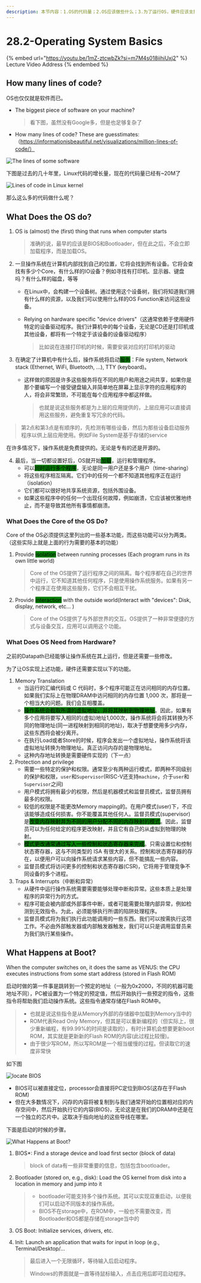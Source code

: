 ```yaml
---
description: 本节内容：1.OS的代码量；2.OS应该做些什么；3.为了运行OS，硬件应该支持什么样的功能；4.在计算机启动时的时候有哪些步骤；
---
```


# 28.2-Operating System Basics

{% embed url="https://youtu.be/1mZ-ztcwbZk?si=m7M4s018iihiUxj2" %}
Lecture Video Address
{% endembed %}

## How many lines of code?

OS也仅仅就是软件而已。

*   The biggest piece of software on your machine?

    > 看下图，虽然没有Google多，但是也足够复杂了
* How many lines of code? These are guesstimates:（https://informationisbeautiful.net/visualizations/million-lines-of-code/）

![The lines of some software](.image/image-20240625143211061.png)

下图是过去的几十年里，Linux代码的增长量，现在的代码量已经有\~20M了

![Lines of code in Linux kernel](.image/image-20240625143300300.png)

那么这么多的代码做什么呢？

## What Does the OS do?

1.  OS is (almost) the (first) thing that runs when computer starts

    > 准确的说，最早的应该是BIOS和Bootloader，但在此之后，不会立即加载程序，而是加载OS。
2. 一旦操作系统在计算机内部找到自己的位置，它将会找到所有设备。它将会查找有多少个Core，有什么样的IO设备？例如寻找有打印机、显示器、键盘吗？有什么样的磁盘，等等
   * 在Linux中，会构建一个设备树。通过使用这个设备树，我们将知道我们拥有什么样的资源，以及我们可以使用什么样的OS Function来访问这些设备。
   *   Relying on hardware specific "device drivers"（这通常依赖于使用硬件特定的设备驱动程序。我们计算机中的每个设备，无论是CD还是打印机或其他设备，都将有一个特定于该设备的设备驱动程序）

       > 比如说在连接打印机的时候，需要安装对应的打印机的驱动
3. 在确定了计算机中有什么后，操作系统将启动<mark style="background-color:green;">服务</mark>：File system, Network stack (Ethernet, WiFi, Bluetooth, …), TTY (keyboard)。
   *   这样做的原因是许多这些服务将在不同的用户和用途之间共享，如果你是那个要编写一个接受键盘输入并简单地在屏幕上显示字符的应用程序的人，将会非常繁琐，不可能在每个应用程序中都这样做。

       > 也就是说这些服务都是为上层的应用提供的，上层应用可以直接调用这些服务，避免重复写冗余的代码。

> 第2点和第3点是有顺序的，先检测有哪些设备，然后为那些设备启动服务程序以供上层应用使用。例如File System是基于存储的service

在许多情况下，操作系统是免费提供的。无论是专有的还是开源的。

4. 最后，当一切都设置好后，OS就开始<mark style="background-color:green;">加载</mark>，运行和管理程序。
   * 可以<mark style="background-color:green;">同时运行多个程序</mark>，无论是同一用户还是多个用户（time-sharing）
   * 将这些程序相互隔离。它们中的任何一个都不知道其他程序正在运行（isolation）
   * 它们都可以很好地共享系统资源，包括外围设备。
   * 如果这些程序中的任何一个出现任何故障，例如崩溃，它应该被优雅地终止，而不是导致其他所有事情都崩溃。

### What Does the Core of the OS Do?

Core of the OS必须提供这里列出的一些基本功能，而这些功能可以分为两类。（这些实际上就是上面的行为需要的基本的功能）

1.  Provide <mark style="background-color:green;">isolation</mark> between running processes (Each program runs in its own little world)

    > Core of the OS提供了运行程序之间的隔离。每个程序都在自己的世界中运行，它不知道其他任何程序，只是使用操作系统服务。如果有另一个程序正在使用这些服务，它们不会相互干扰。
2.  Provide <mark style="background-color:green;">interaction</mark> with the outside world(Interact with "devices": Disk, display, network, etc... )

    > Core of the OS提供了与外部世界的交互。OS提供了一种非常便捷的方式与设备交互，应用可以调用这个功能。

### What Does OS Need from Hardware?

之前的Datapath已经能够让操作系统在其上运行，但是还需要一些修改。

为了让OS实现上述功能，硬件还需要实现以下的功能。

1. Memory Translation
   * 当运行的汇编代码或 C 代码时，多个程序可能正在访问相同的内存位置。如果我们实际上在物理DRAM中访问相同的内存位置 1,000 次，那将是一个相当大的问题。我们会互相覆盖。
   * <mark style="background-color:green;">操作系统会截取所谓的虚拟地址，并将其映射到物理地址</mark>。因此，如果有多个应用将要写入相同的(虚拟)地址1,000次，操作系统将会将其转换为不同的物理地址(同一进程映射到相同的地址)，取决于想要使用多少内存，这些东西将会被分离开。
   * 在执行Load或者Store的时候，程序会发出一个虚拟地址，操作系统将该虚拟地址转换为物理地址。真正访问内存的是物理地址。
   * 这种内存地址转换是需要硬件实现的（下一点）
2. Protection and privilege
   * 需要一些特定的保护和权限。通常至少有两种运行模式，即两种不同级别的保护和权限，`user`和`Supervisor`(RISC-V还支持`machine`，介于`user`和`Supervisor`之间)
   * 用户模式将拥有最少的权限，然后是机器模式和监督员模式，监督员拥有最多的权限。
   * 较低的权限是不能更改Memory mapping的。在用户模式(user)下，不应该能够造成任何损害。你不能覆盖其他任何人。监督员模式(supervisor)是<mark style="background-color:green;">改变内存映射并为不同的用户分配不同的内存映射的模式</mark>。因此，监督员可以为任何给定的程序更改映射，并且它有自己的从虚拟到物理的映射。
   * <mark style="background-color:green;">模式更改通常通过写入一些控制和状态寄存器来完成</mark>。只需设置位和控制状态寄存器，这与不同类型的 ISA 有很大的关系。控制和状态寄存器的存在，以便用户可以向操作系统请求某些内容，但不能搞乱一些内容。
   * 监督员模式将访问更多的控制和状态寄存器(CSR)，它将用于管理竞争不同设备的多个进程。
3. Traps & Interrupts（中断和异常）
   * 从硬件中运行操作系统需要需要能够处理中断和异常。这些本质上是处理程序的异常行为的方式。
   * 程序可能会被内部或外部事件中断，或者可能需要处理内部异常，例如检测到无效指令。为此，必须能够执行所谓的陷阱处理程序。
   * 监督员模式将为我们执行此功能调用的一些东西。我们可以按需执行这项工作。不必由外部触发器或内部触发器触发，我们可以只是调用监督员来为我们执行某些操作。

## What Happens at Boot?

When the computer switches on, it does the same as VENUS: the CPU executes instructions from some start address (stored in Flash ROM)

启动时做的第一件事是跳转到一个预定的地址（一般为0x2000，不同的机器可能地址不同），PC被设置为一个特定的预定值，然后开始执行一些预定的指令，这些指令将帮助我们启动操作系统。这些指令通常存储在Flash ROM中。

> * 也就是说这些指令是从Memory外部的存储器中加载到Memory当中的
> * ROM代表Read Only Memory，但其是可以重新编程的（但实际上，很少重新编程，有99.99%的时间是读取的），有时计算机会想要更新boot ROM，其实就是更新新的Flash ROM的内容(此过程比较慢)。
> * 由于很少写ROM，所以写ROM是一个相当缓慢的过程。但读取它的速度非常快

如下图

![locate BIOS](.image/image-20240625143632855.png)

* BIOS可以被直接定位，processor会直接将PC定位到BIOS(这存在于Flash ROM)
* 但在大多数情况下，闪存的内容将被复制到与我们通常开始的位置相对应的内存空间中，然后开始执行它的内容(BIOS)，无论这是在我们的DRAM中还是在一个独立的芯片中。这取决于指向地址的这些导线在哪里。

下面是启动的时候的步骤。

![What Happens at Boot?](.image/image-20240625143707121.png)

1.  BIOS\*: Find a storage device and load first sector (block of data)

    > block of data有一些非常重要的信息，包括包含bootloader。
2.  Bootloader (stored on, e.g., disk): Load the OS kernel from disk into a location in memory and jump into it

    > * bootloader可能支持多个操作系统。其可以实现双重启动，以便我们可以启动不同版本的操作系统。
    > * BIOS不在storage中，在ROM中，一般也不需要改变，而Bootloader和OS都是存储在storage当中的
3. OS Boot: Initialize services, drivers, etc.
4.  Init: Launch an application that waits for input in loop (e.g., Terminal/Desktop/...

    > 最后进入一个无限循环，等待输入后启动程序。
    >
    > Windows的界面就是一直等待鼠标输入，点击应用后即可启动程序。
